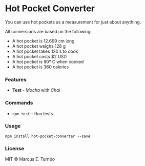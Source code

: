 # Hot Pocket Converter

You can use hot pockets as a measurement for just about anything.

All conversions are based on the following:
  * A hot pocket is 12.699 cm long
  * A hot pocket weighs 128 g
  * A hot pocket takes 120 s to cook
  * A hot pocket costs $2 USD
  * A hot pocket is 60&deg; C when cooked
  * A hot pocket is 360 calories
  
### Features   
 * **Test** - *Mocha* with *Chai*
 
### Commands
 * `npm test` - Run tests
  
### Usage
`npm install hot-pocket-converter --save`
  
  
### License
MIT &copy; Marcus E. Turnbo    
